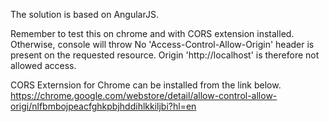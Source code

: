 The solution is based on AngularJS.

Remember to test this on chrome and with CORS extension installed. 
Otherwise, console will throw No 'Access-Control-Allow-Origin' header is present on the requested resource. 
Origin 'http://localhost' is therefore not allowed access.

CORS Externsion for Chrome can be installed from the link below.
https://chrome.google.com/webstore/detail/allow-control-allow-origi/nlfbmbojpeacfghkpbjhddihlkkiljbi?hl=en
